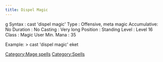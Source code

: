 ```yaml
---
title: Dispel Magic
---
```


<nowiki>g Syntax : cast 'dispel magic' Type : Offensive, meta magic
Accumulative: No Duration : No Casting : Very long Position : Standing
Level : Level 16 Class : Magic User Min. Mana : 35

</pre>

Example: \> cast 'dispel magic' eket

[Category:Mage spells](Category:Mage_spells "wikilink")
[Category:Spells](Category:Spells "wikilink")